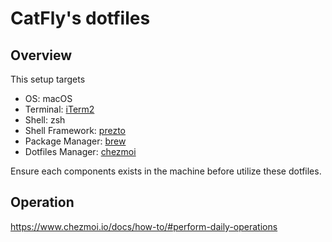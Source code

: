 # CatFly's dotfiles

## Overview

This setup targets

- OS: macOS
- Terminal: [iTerm2](https://iterm2.com)
- Shell: zsh
- Shell Framework: [prezto](https://github.com/sorin-ionescu/prezto)
- Package Manager: [brew](https://brew.sh)
- Dotfiles Manager: [chezmoi](https://github.com/twpayne/chezmoi)

Ensure each components exists in the machine before utilize these dotfiles.

## Operation

<https://www.chezmoi.io/docs/how-to/#perform-daily-operations>
